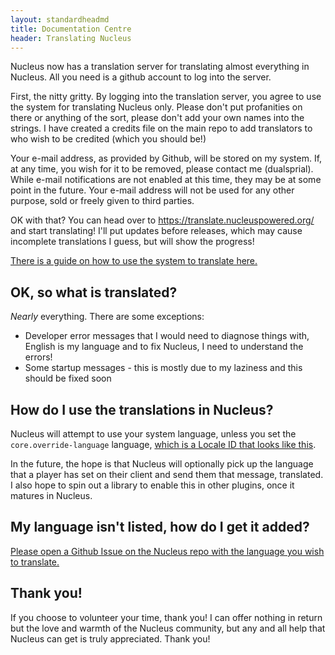 ```yaml
---
layout: standardheadmd
title: Documentation Centre
header: Translating Nucleus
---
```


Nucleus now has a translation server for translating almost everything in Nucleus. All you need is a github account to log into the server.

First, the nitty gritty. By logging into the translation server, you agree to use the system for translating Nucleus only. Please don't put profanities on there or anything of the sort, please don't add your own names into the strings. I have created a credits file on the main repo to add translators to who wish to be credited (which you should be!)

Your e-mail address, as provided by Github, will be stored on my system. If, at any time, you wish for it to be removed, please contact me (dualsprial). While e-mail notifications are not enabled at this time, they may be at some point in the future. Your e-mail address will not be used for any other purpose, sold or freely given to third parties.

OK with that? You can head over to https://translate.nucleuspowered.org/ and start translating! I'll put updates before releases, which may cause incomplete translations I guess, but will show the progress!

[There is a guide on how to use the system to translate here.](using.html)

## OK, so what is translated?

_Nearly_ everything. There are some exceptions:

* Developer error messages that I would need to diagnose things with, English is my language and to fix Nucleus, I need to understand the errors!
* Some startup messages - this is mostly due to my laziness and this should be fixed soon

## How do I use the translations in Nucleus?

Nucleus will attempt to use your system language, unless you set the `core.override-language` language, [which is a Locale ID that looks like this](https://www.oracle.com/technetwork/java/javase/javase7locales-334809.html#util-text).

In the future, the hope is that Nucleus will optionally pick up the language that a player has set on their client and send them that message, translated. I also hope to spin out a library to enable this in other plugins, once it matures in Nucleus.

## My language isn't listed, how do I get it added?

[Please open a Github Issue on the Nucleus repo with the language you wish to translate.](https://github.com/NucleusPowered/Nucleus/issues) 

## Thank you!

If you choose to volunteer your time, thank you! I can offer nothing in return but the love and warmth of the Nucleus community, but any and all help that Nucleus can get is truly appreciated. Thank you!